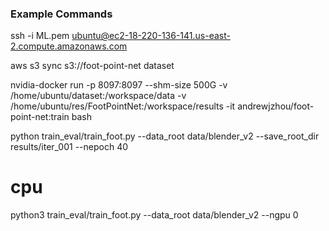 ### Example Commands

ssh -i ML.pem ubuntu@ec2-18-220-136-141.us-east-2.compute.amazonaws.com

aws s3 sync s3://foot-point-net dataset

nvidia-docker run -p 8097:8097 --shm-size 500G -v /home/ubuntu/dataset:/workspace/data -v /home/ubuntu/res/FootPointNet:/workspace/results -it andrewjzhou/foot-point-net:train bash

python train_eval/train_foot.py --data_root data/blender_v2 --save_root_dir results/iter_001 --nepoch 40


# cpu
python3 train_eval/train_foot.py --data_root data/blender_v2 --ngpu 0 